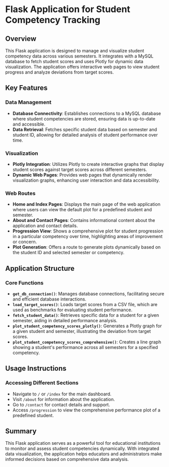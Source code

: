 # Flask Application for Student Competency Tracking

## Overview
This Flask application is designed to manage and visualize student competency data across various semesters. It integrates with a MySQL database to fetch student scores and uses Plotly for dynamic data visualization. The application offers interactive web pages to view student progress and analyze deviations from target scores.

## Key Features

### Data Management
- **Database Connectivity**: Establishes connections to a MySQL database where student competencies are stored, ensuring data is up-to-date and accessible.
- **Data Retrieval**: Fetches specific student data based on semester and student ID, allowing for detailed analysis of student performance over time.

### Visualization
- **Plotly Integration**: Utilizes Plotly to create interactive graphs that display student scores against target scores across different semesters.
- **Dynamic Web Pages**: Provides web pages that dynamically render visualization graphs, enhancing user interaction and data accessibility.

### Web Routes
- **Home and Index Pages**: Displays the main page of the web application where users can view the default plot for a predefined student and semester.
- **About and Contact Pages**: Contains informational content about the application and contact details.
- **Progression View**: Shows a comprehensive plot for student progression in a particular competency over time, highlighting areas of improvement or concern.
- **Plot Generation**: Offers a route to generate plots dynamically based on the student ID and selected semester or competency.

## Application Structure

### Core Functions
- **`get_db_connection()`**: Manages database connections, facilitating secure and efficient database interactions.
- **`load_target_scores()`**: Loads target scores from a CSV file, which are used as benchmarks for evaluating student performance.
- **`fetch_student_data()`**: Retrieves specific data for a student for a given semester, aiding in detailed performance analysis.
- **`plot_student_competency_scores_plotly()`**: Generates a Plotly graph for a given student and semester, illustrating the deviation from target scores.
- **`plot_student_competency_scores_comprehensive()`**: Creates a line graph showing a student's performance across all semesters for a specified competency.

## Usage Instructions

### Accessing Different Sections
- Navigate to `/` or `/index` for the main dashboard.
- Visit `/about` for information about the application.
- Go to `/contact` for contact details and support.
- Access `/progression` to view the comprehensive performance plot of a predefined student.


## Summary
This Flask application serves as a powerful tool for educational institutions to monitor and assess student competencies dynamically. With integrated data visualization, the application helps educators and administrators make informed decisions based on comprehensive data analysis.
